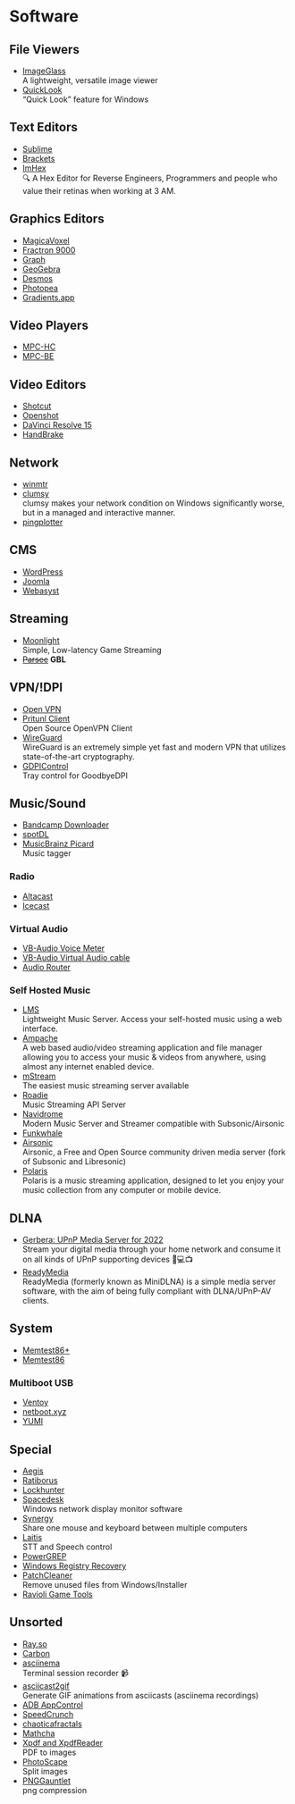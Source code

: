 # Software

## File Viewers

* [ImageGlass](https://github.com/d2phap/ImageGlass)  
  A lightweight, versatile image viewer
* [QuickLook](https://github.com/QL-Win/QuickLook)  
  “Quick Look” feature for Windows

## Text Editors

* [Sublime](https://www.sublimetext.com/)
* [Brackets](http://brackets.io/)
* [ImHex](https://github.com/WerWolv/ImHex)  
  🔍 A Hex Editor for Reverse Engineers, Programmers and people who value their retinas when working at 3 AM.

## Graphics Editors

* [MagicaVoxel](https://ephtracy.github.io/)
* [Fractron 9000](http://fractron9000.sourceforge.net/index.html)
* [Graph](https://www.padowan.dk/download/)
* [GeoGebra](https://www.geogebra.org/?lang=en)
* [Desmos](https://www.desmos.com/calculator)
* [Photopea](https://www.photopea.com/)
* [Gradients.app](https://gradients.app/)

## Video Players

* [MPC-HC](https://github.com/clsid2/mpc-hc)
* [MPC-BE](https://sourceforge.net/projects/mpcbe/)

## Video Editors

* [Shotcut](https://shotcut.org/)
* [Openshot](https://openshot.org/)
* [DaVinci Resolve 15](https://www.blackmagicdesign.com/products/davinciresolve)
* [HandBrake](https://handbrake.fr/)

## Network

* [winmtr](http://winmtr.net/)
* [clumsy](https://jagt.github.io/clumsy/index.html)  
  clumsy makes your network condition on Windows significantly worse, but in a managed and interactive manner.
* [pingplotter](https://www.pingplotter.com/)

## CMS

* [WordPress](https://wordpress.com/)
* [Joomla](https://www.joomla.org/)
* [Webasyst](https://www.webasyst.com/)

## Streaming

* [Moonlight](https://moonlight-stream.com/)  
  Simple, Low-latency Game Streaming
* ~~[Parsec](https://parsecgaming.com/)~~ **GBL**

## VPN/!DPI

* [Open VPN](https://openvpn.net/community-downloads/)
* [Pritunl Client](https://client.pritunl.com/#install)  
  Open Source OpenVPN Client
* [WireGuard](https://www.wireguard.com/)  
  WireGuard is an extremely simple yet fast and modern VPN that utilizes state-of-the-art cryptography.
* [GDPIControl](https://github.com/Virenbar/GDPIControl)  
  Tray control for GoodbyeDPI

## Music/Sound

* [Bandcamp Downloader](https://github.com/Otiel/BandcampDownloader)
* [spotDL](https://github.com/spotDL/spotify-downloader)
* [MusicBrainz Picard](https://picard.musicbrainz.org/)  
  Music tagger

### Radio

* [Altacast](http://www.altacast.com/)
* [Icecast](http://icecast.org/)

### Virtual Audio

* [VB-Audio Voice Meter](http://www.vb-audio.com/Voicemeeter/index.htm)
* [VB-Audio Virtual Audio cable](http://vb-audio.pagesperso-orange.fr/Cable/index.htm)
* [Audio Router](https://github.com/audiorouterdev/audio-router)

### Self Hosted Music

* [LMS](https://github.com/epoupon/lms)  
  Lightweight Music Server. Access your self-hosted music using a web interface.
* [Ampache](https://github.com/ampache/ampache)  
  A web based audio/video streaming application and file manager allowing you to access your music & videos from anywhere, using almost any internet enabled device.
* [mStream](https://github.com/IrosTheBeggar/mStream)  
  The easiest music streaming server available
* [Roadie](https://github.com/sphildreth/roadie)  
  Music Streaming API Server
* [Navidrome](https://github.com/navidrome/navidrome)  
  Modern Music Server and Streamer compatible with Subsonic/Airsonic
* [Funkwhale](https://funkwhale.audio/)
* [Airsonic](https://airsonic.github.io/)  
  Airsonic, a Free and Open Source community driven media server (fork of Subsonic and Libresonic)
* [Polaris](https://github.com/agersant/polaris/)  
  Polaris is a music streaming application, designed to let you enjoy your music collection from any computer or mobile device.

## DLNA

* [Gerbera: UPnP Media Server for 2022](https://github.com/gerbera/gerbera)  
  Stream your digital media through your home network and consume it on all kinds of UPnP supporting devices 📱💻📺
* [ReadyMedia](https://sourceforge.net/projects/minidlna/)  
  ReadyMedia (formerly known as MiniDLNA) is a simple media server software, with the aim of being fully compliant with DLNA/UPnP-AV clients.

## System

* [Memtest86+](https://memtest.org/)
* [Memtest86](https://www.memtest86.com/memtest86.html)

### Multiboot USB

* [Ventoy](https://github.com/ventoy/Ventoy)
* [netboot.xyz](https://github.com/netbootxyz/netboot.xyz)
* [YUMI](https://www.pendrivelinux.com/yumi-multiboot-usb-creator/)

## Special

* [Aegis](https://github.com/beemdevelopment/Aegis)
* [Ratiborus](http://forum.ru-board.com/topic.cgi?forum=2&topic=5734&start=4400)
* [Lockhunter](https://lockhunter.com/)
* [Spacedesk](https://www.spacedesk.net/download/)  
  Windows network display monitor software
* [Synergy](https://symless.com/synergy)  
  Share one mouse and keyboard between multiple computers
* [Laitis](https://laitis.ru/)  
  STT and Speech control
* [PowerGREP](https://www.powergrep.com/)
* [Windows Registry Recovery](http://www.mitec.cz/wrr.html)
* [PatchCleaner](https://sourceforge.net/projects/patchcleaner/)  
  Remove unused files from Windows/Installer
* [Ravioli Game Tools](https://www.scampers.org/steve/sms/other.htm#ravioli)

## Unsorted

* [Ray.so](https://ray.so/)
* [Carbon](https://carbon.now.sh/)
* [asciinema](https://github.com/asciinema/asciinema)  
  Terminal session recorder 📹
* [asciicast2gif](https://github.com/asciinema/asciicast2gif)  
  Generate GIF animations from asciicasts (asciinema recordings)
* [ADB AppControl](https://adbappcontrol.com/ru/)
* [SpeedCrunch](https://speedcrunch.org/index.html)
* [chaoticafractals](https://chaoticafractals.com/)
* [Mathcha](https://www.mathcha.io/editor)
* [Xpdf and XpdfReader](http://www.xpdfreader.com/download.html)  
  PDF to images
* [PhotoScape](http://www.photoscape.org/ps/main/index.php)  
  Split images
* [PNGGauntlet](https://pnggauntlet.com/)  
  png compression
